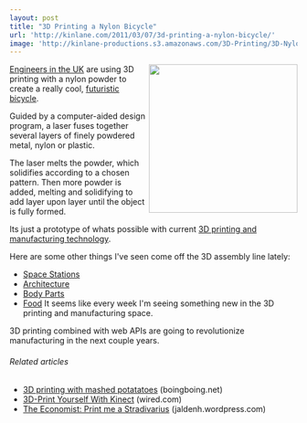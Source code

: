 ```yaml
---
layout: post
title: "3D Printing a Nylon Bicycle"
url: 'http://kinlane.com/2011/03/07/3d-printing-a-nylon-bicycle/'
image: 'http://kinlane-productions.s3.amazonaws.com/3D-Printing/3D-Nylon-Bike.jpg'
---
```


<img class="c1" src="http://kinlane-productions.s3.amazonaws.com/3D-Printing/3D-Nylon-Bike.jpg" alt="" width="260" align="right" />[Engineers in the UK][1] are using 3D printing with a nylon powder to create a really cool, [futuristic bicycle][2].

Guided by a computer-aided design program, a laser fuses together several layers of finely powdered metal, nylon or plastic.

The laser melts the powder, which solidifies according to a chosen pattern. Then more powder is added, melting and solidifying to add layer upon layer until the object is fully formed.

Its just a prototype of whats possible with current [3D printing and manufacturing technology][3].

Here are some other things I've seen come off the 3D assembly line lately:

  * [Space Stations][4]
  * [Architecture][5]
  * [Body Parts][6]
  * [Food][7]
It seems like every week I'm seeing something new in the 3D printing and manufacturing space.

3D printing combined with web APIs are going to revolutionize manufacturing in the next couple years.

######  Related articles

  * [3D printing with mashed potatatoes][8] (boingboing.net)
  * [3D-Print Yourself With Kinect][9] (wired.com)
  * [The Economist: Print me a Stradivarius][10] (jaldenh.wordpress.com)

   [1]: http://www.eads.com/eads/int/en.html (EADS Engineers in UK)
   [2]: http://www.popsci.com/technology/article/2011-03/3-d-laser-printing-builds-nylon-bike-strong-steel (3D Nylon Bicycle)
   [3]: http://en.wikipedia.org/wiki/3D_printing (3D Printing and Manufacturing)
   [4]: http://www.popsci.com/technology/article/2010-11/3d-printing-orbit-could-streamline-space-station-production (Space Stations)
   [5]: http://www.popsci.com/scitech/article/2009-06/print-out-your-next-building (3D Printing of Architecture)
   [6]: http://www.popsci.com/science/article/2009-12/3-d-bio-printer-fabricates-organs-order (3D Printing of Body Parts)
   [7]: http://www.popsci.com/technology/article/2011-03/cornell-culinary-institute-mashup-uses-3-d-printer-produce-edible-objects (3d Printing Food)
   [8]: http://www.boingboing.net/2011/02/26/3d-printing-with-mas.html
   [9]: http://www.wired.com/gadgetlab/2011/02/3d-print-yourself-with-kinect/
   [10]: http://jaldenh.wordpress.com/2011/02/12/the-economist-print-me-a-stradivarius/
